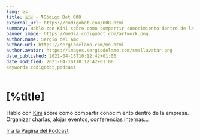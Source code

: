 ```yaml
---
lang: es
title: 🇪🇸 - 🎙Código Bot 008
external_url: https://codigobot.com/008.html
summary: Hablo con Kini sobre como compartir conocimiento dentro de la empresa. Organizar charlas, alojar eventos, conferencias internas...
banner_image: https://media.codigobot.com/artwork.png
author.name: Sergio del Amo
author.url: https://sergiodelamo.com/me.html
author.avatar: https://images.sergiodelamo.com/smallavatar.png 
date_published: 2021-04-16T10:12:42+01:00
date_modified: 2021-04-16T10:12:42+01:00
keywords:codigobot,podcast
---
```


# [%title]

Hablo con [Kini](https://kinisoftware.com/) sobre como compartir conocimiento dentro de la empresa. Organizar charlas, alojar eventos, conferencias internas...

[Ir a la Página del Podcast]([%external_url])